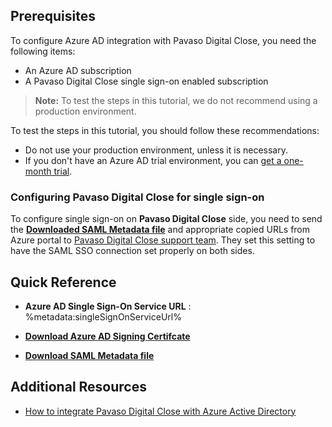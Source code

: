 ## Prerequisites

To configure Azure AD integration with Pavaso Digital Close, you need the following items:

- An Azure AD subscription
- A Pavaso Digital Close single sign-on enabled subscription

> **Note:**
> To test the steps in this tutorial, we do not recommend using a production environment.

To test the steps in this tutorial, you should follow these recommendations:

- Do not use your production environment, unless it is necessary.
- If you don't have an Azure AD trial environment, you can [get a one-month trial](https://azure.microsoft.com/pricing/free-trial/).

### Configuring Pavaso Digital Close for single sign-on

To configure single sign-on on **Pavaso Digital Close** side, you need to send the **[Downloaded SAML Metadata file](%metadata:metadataDownloadUrl%)** and appropriate copied URLs from Azure portal to [Pavaso Digital Close support team](mailto:support@pavaso.com). They set this setting to have the SAML SSO connection set properly on both sides.

## Quick Reference

* **Azure AD Single Sign-On Service URL** : %metadata:singleSignOnServiceUrl%

* **[Download Azure AD Signing Certifcate](%metadata:CertificateDownloadRawUrl%)**

* **[Download SAML Metadata file](%metadata:metadataDownloadUrl%)**



## Additional Resources

* [How to integrate Pavaso Digital Close with Azure Active Directory](https://docs.microsoft.com/azure/active-directory/saas-apps/pavaso-digital-close-tutorial)
